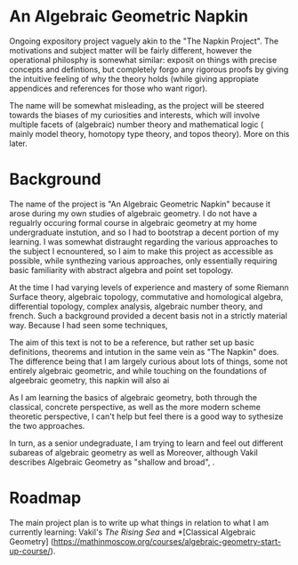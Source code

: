 # An Algebraic Geometric Napkin
Ongoing expository project vaguely akin to the "The Napkin Project". The motivations and subject matter will be fairly different, however the operational philosphy is somewhat similar: exposit on things with precise concepts and defintions, but completely forgo any rigorous proofs by giving the intuitive feeling of why the theory holds (while giving appropiate appendices and references for those who want rigor). 

The name will be somewhat misleading, as the project will be steered towards the biases of my curiosities and interests, which will involve multiple facets of (algebraic) number theory and mathematical logic ( mainly model theory, homotopy type theory, and topos theory). More on this later.    

# Background
The name of the project is "An Algebraic Geometric Napkin" because it arose during my own studies of algebraic geometry. I do not have a regualrly occuring formal course in algebraic geometry at my home undergraduate instution, and so I had to bootstrap a decent portion of my learning. I was somewhat distraught regarding the various approaches to the subject I ecnountered, so I aim to make this project as accessible as possible, while synthezing various approaches, only essentially requiring basic familiarity with abstract algebra and point set topology.  

At the time I had varying levels of experience and mastery of some Riemann Surface theory, algebraic topology, commutative and homological algebra, differential topology, complex analysis, algebraic number theory, and french. Such a background provided a decent basis not in a strictly material way. Because I had seen some techniques, 

The aim of this text is not to be a reference, but rather set up basic definitions, theorems and intution in the same vein as "The Napkin" does. The difference being that I am largely curious about lots of things, some not entirely algebraic geometric, and while touching on the foundations of algeebraic geometry, this napkin will also ai 

As I am learning the basics of algebraic geometry, both through the classical, concrete perspective, as well as the more modern scheme theoretic perspective, I can't help but feel there is a good way to sythesize the two approaches. 

In turn, as a senior undegraduate, I am trying to learn and feel out different subareas of algebraic geometry as well as Moreover, although Vakil describes Algebraic Geometry as "shallow and broad", .

# Roadmap
The main project plan is to write up what things in relation to what I am currently learning: Vakil's *The Rising Sea* and *[Classical Algebraic Geometry] (https://mathinmoscow.org/courses/algebraic-geometry-start-up-course/).
